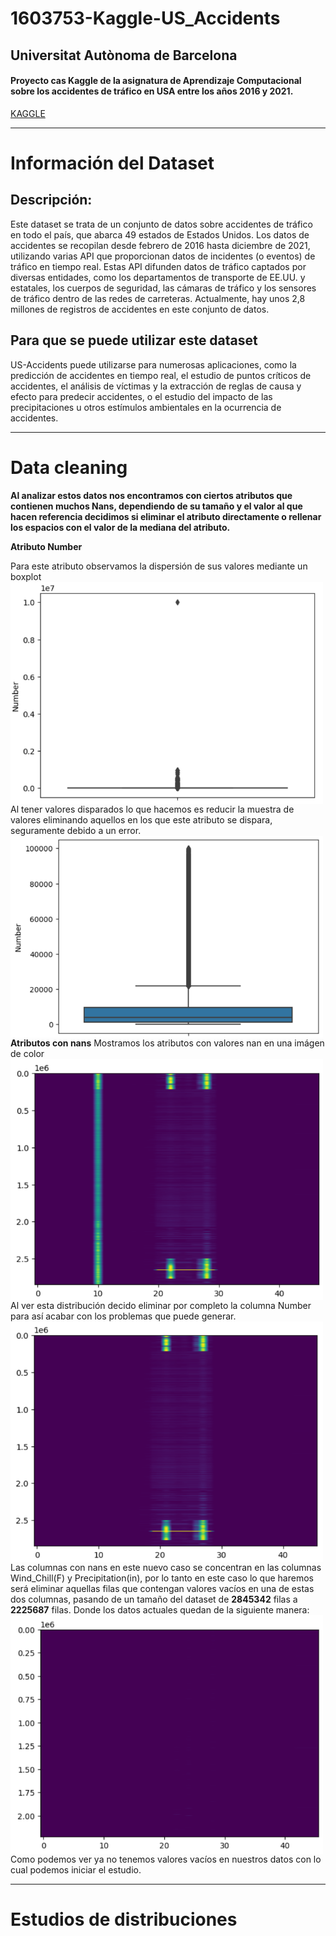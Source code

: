 # 1603753-Kaggle-US_Accidents
## Universitat Autònoma de Barcelona
#### Proyecto cas Kaggle de la asignatura de Aprendizaje Computacional sobre los accidentes de tráfico en USA entre los años 2016 y 2021.  
[KAGGLE](https://www.kaggle.com/datasets/sobhanmoosavi/us-accidents?resource=download)

---

# Información del Dataset
## Descripción:
Este dataset se trata de un conjunto de datos sobre accidentes de tráfico en todo el país, que abarca 49 estados de Estados Unidos. Los datos de accidentes se recopilan desde febrero de 2016 hasta diciembre de 2021, utilizando varias API que proporcionan datos de incidentes (o eventos) de tráfico en tiempo real. Estas API difunden datos de tráfico captados por diversas entidades, como los departamentos de transporte de EE.UU. y estatales, los cuerpos de seguridad, las cámaras de tráfico y los sensores de tráfico dentro de las redes de carreteras. Actualmente, hay unos 2,8 millones de registros de accidentes en este conjunto de datos.

## Para que se puede utilizar este dataset
US-Accidents puede utilizarse para numerosas aplicaciones, como la predicción de accidentes en tiempo real, el estudio de puntos críticos de accidentes, el análisis de víctimas y la extracción de reglas de causa y efecto para predecir accidentes, o el estudio del impacto de las precipitaciones u otros estímulos ambientales en la ocurrencia de accidentes.

---

# Data cleaning
**Al analizar estos datos nos encontramos con ciertos atributos que contienen muchos Nans, dependiendo de su tamaño y el valor al que hacen referencia decidimos si eliminar el atributo directamente o rellenar los espacios con el valor de la mediana del atributo.**

**Atributo Number**

Para este atributo observamos la dispersión de sus valores mediante un boxplot
<img src="Images/Image1.png" align="left" width="500" alt="Inicial Number Image"/>  
Al tener valores disparados lo que hacemos es reducir la muestra de valores eliminando aquellos en los que este atributo se dispara, seguramente debido a un error.
<img src="Images/Image2.png" align="left" width="500" alt="Final Number Image"/>  

**Atributos con nans**
Mostramos los atributos con valores nan en una imágen de color
<img src="Images/Image3.png" align="left" width="500" alt="Inicial Nans Image"/>  
Al ver esta distribución decido eliminar por completo la columna Number para así acabar con los problemas que puede generar.
<img src="Images/Image4.png" align="left" width="500" alt="Nans without Number Image"/>  
Las columnas con nans en este nuevo caso se concentran en las columnas Wind_Chill(F) y Precipitation(in), por lo tanto en este caso lo que haremos será eliminar aquellas filas que contengan valores vacíos en una de estas dos columnas, pasando de un tamaño del dataset de **2845342** filas a **2225687** filas. Donde los datos actuales quedan de la siguiente manera:
<img src="Images/Image5.png" align="left" width="500" alt="Nans without WC and PR Image"/>  Como podemos ver ya no tenemos valores vacíos en nuestros datos con lo cual podemos iniciar el estudio.

---

# Estudios de distribuciones

